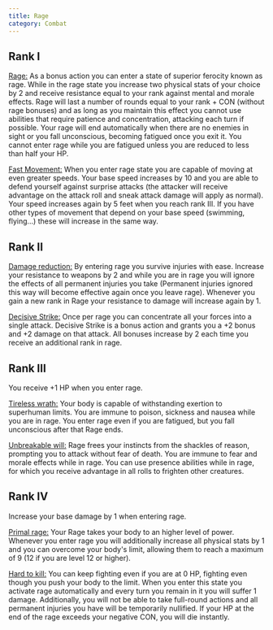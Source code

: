 ```yaml
---
title: Rage
category: Combat
---
```


## Rank I

<u>Rage:</u> As a bonus action you can enter a state of superior ferocity known as rage. While in the rage state you increase two physical stats of your choice by 2 and receive resistance equal to your rank against mental and morale effects. Rage will last a number of rounds equal to your rank + CON (without rage bonuses) and as long as you maintain this effect you cannot use abilities that require patience and concentration, attacking each turn if possible. Your rage will end automatically when there are no enemies in sight or you fall unconscious, becoming fatigued once you exit it. You cannot enter rage while you are fatigued unless you are reduced to less than half your HP.

<u>Fast Movement:</u> When you enter rage state you are capable of moving at even greater speeds. Your base speed increases by 10 and you are able to defend yourself against surprise attacks (the attacker will receive advantage on the attack roll and sneak attack damage will apply as normal). Your speed increases again by 5 feet when you reach rank III. If you have other types of movement that depend on your base speed (swimming, flying...) these will increase in the same way.

## Rank II

<u>Damage reduction:</u> By entering rage you survive injuries with ease. Increase your resistance to weapons by 2 and while you are in rage you will ignore the effects of all permanent injuries you take (Permanent injuries ignored this way will become effective again once you leave rage). Whenever you gain a new rank in Rage your resistance to damage will increase again by 1.

<u>Decisive Strike:</u> Once per rage you can concentrate all your forces into a single attack. Decisive Strike is a bonus action and grants you a +2 bonus and +2 damage on that attack. All bonuses increase by 2 each time you receive an additional rank in rage.

## Rank III

You receive +1 HP when you enter rage.

<u>Tireless wrath:</u> Your body is capable of withstanding exertion to superhuman limits. You are immune to poison, sickness and nausea while you are in rage. You enter rage even if you are fatigued, but you fall unconscious after that Rage ends.

<u>Unbreakable will:</u> Rage frees your instincts from the shackles of reason, prompting you to attack without fear of death. You are immune to fear and morale effects while in rage. You can use presence abilities while in rage, for which you receive advantage in all rolls to frighten other creatures.

## Rank IV

Increase your base damage by 1 when entering rage.

<u>Primal rage:</u> Your Rage takes your body to an higher level of power. Whenever you enter rage you will additionally increase all physical stats by 1 and you can overcome your body's limit, allowing them to reach a maximum of 9 (12 if you are level 12 or higher).

<u>Hard to kill:</u> You can keep fighting even if you are at 0 HP, fighting even though you push your body to the limit. When you enter this state you activate rage automatically and every turn you remain in it you will suffer 1 damage. Additionally, you will not be able to take full-round actions and all permanent injuries you have will be temporarily nullified. If your HP at the end of the rage exceeds your negative CON, you will die instantly.

